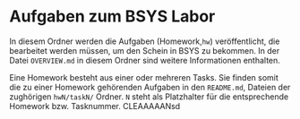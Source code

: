 # Aufgaben zum BSYS Labor

In diesem Ordner werden die Aufgaben (Homework,`hw`) veröffentlicht, die bearbeitet werden müssen, um den Schein in BSYS zu bekommen. In der Datei `OVERVIEW.md` in diesem Ordner sind weitere Informationen enthalten.

Eine Homework besteht aus einer oder mehreren Tasks. Sie finden somit die zu einer Homework gehörenden Aufgaben in den `README.md`, Dateien der zughörigen `hwN/taskN/` Ordner. `N` steht als Platzhalter für die entsprechende Homework bzw. Tasknummer.
CLEAAAAANsd
